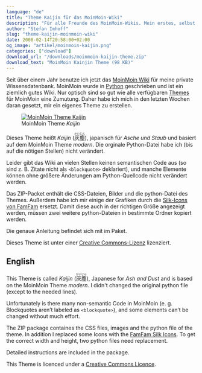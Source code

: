 ```yaml
---
language: "de"
title: "Theme Kaijin für das MoinMoin-Wiki"
description: "Für alle Freunde des MoinMoin-Wikis. Mein erstes, selbst erstelltes Theme 'Kaijin' (Asche und Staub) zum KOSTENLOSEN Download."
author: "Stefan Imhoff"
slug: "theme-kaijin-moinmoin-wiki"
date: 2008-02-14T20:58:00+02:00
og_image: "artikel/moinmoin-kaijin.png"
categories: ["download"]
download_url: "/downloads/moinmoin-kaijin-theme.zip"
download_text: "MoinMoin Kainjin Theme (98 KB)"
---
```


Seit über einem Jahr benutze ich jetzt das [MoinMoin Wiki](https://moinmo.in/) für meine private Wissensdatenbank. MoinMoin wurde in [Python](https://www.python.org/ "Python Programming Language – Official Website") geschrieben und ist ein ziemlich gutes Wiki. Nur optisch sind so gut wie alle verfügbaren [Themes](https://moinmo.in/) für MoinMoin eine Zumutung. Daher habe ich mich in den letzten Wochen daran gesetzt, mir ein eigenes Theme zu erstellen.

<figure class="image-figure">
  <a href="/downloads/moinmoin-kaijin-theme.zip">
    <img src="/assets/images/artikel/moinmoin-kaijin.png" alt="MoinMoin Theme Kaijin">
  </a>
  <figcaption>
  MoinMoin Theme <cite>Kaijin</cite>
  </figcaption>
</figure>


Dieses Theme heißt *Kaijin* (<ruby>灰塵<rp>（</rp><rt>かいじん</rt><rp>）</rp></ruby>), japanisch für *Asche und Staub* und basiert auf dem MoinMoin Theme <cite>modern</cite>. Die orginale Python-Datei habe ich (bis auf die nötigen Stellen) nicht verändert.

Leider gibt das Wiki an vielen Stellen keinen semantischen Code aus (so sind z. B. Zitate nicht als `<blockquote>` deklariert), und manche Elemente können ohne größere Änderungen am Python-Quellcode nicht verändert werden.

Das ZIP-Packet enthält die CSS-Dateien, Bilder und die python-Datei des Themes. Außerdem habe ich mir einige der Grafiken durch die [Silk-Icons von FamFam](http://www.famfamfam.com/lab/icons/silk/ "famfamfam.com: Silk Icons") ersetzt. Damit diese auch in der richtigen Größe angezeigt werden, müssen zwei weitere python-Dateien in bestimmte Ordner kopiert werden.

Die genaue Anleitung befindet sich mit im Paket.

Dieses Theme ist unter einer <a rel="license" href="https://creativecommons.org/licenses/by-nc-sa/2.0/de/">Creative Commons-Lizenz</a> lizenziert.

## English

This Theme is called *Kaijin* (<ruby>灰塵<rp>（</rp><rt>かいじん</rt><rp>）</rp></ruby>), Japanese for *Ash and Dust* and is based on the MoinMoin Theme <cite>modern</cite>. I didn't changed the original python file (except to the needed lines).

Unfortunately is there many non-semantic Code in MoinMoin (e. g. Blockquotes aren’t labeled as `<blockquote>`), and some elements can’t be changed without much effort.

The ZIP package containes the CSS files, images and the python file of the theme. In addition I replaced some Icons with the [FamFam Silk Icons](http://www.famfamfam.com/lab/icons/silk/ "famfamfam.com: Silk Icons"). To get the correct width and height, two python files need replacement.

Detailed instructions are included in the package.

This Theme is licenced under a <a rel="license" href="https://creativecommons.org/licenses/by-nc-sa/2.0/de/deed.en">Creative Commons Licence</a>.
